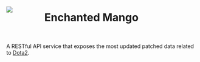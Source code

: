# <img align="left" src="https://hydra-media.cursecdn.com/dota2.gamepedia.com/7/70/Enchanted_Mango_icon.png?version=33494e65a3adbfd7633e0d46f54232c8Encahnted"><div style="margin-left: 100px; padding-top: 12px">Enchanted Mango</div>

<br />

A RESTful API service that exposes the most updated patched data related to [Dota2](http://blog.dota2.com/).
